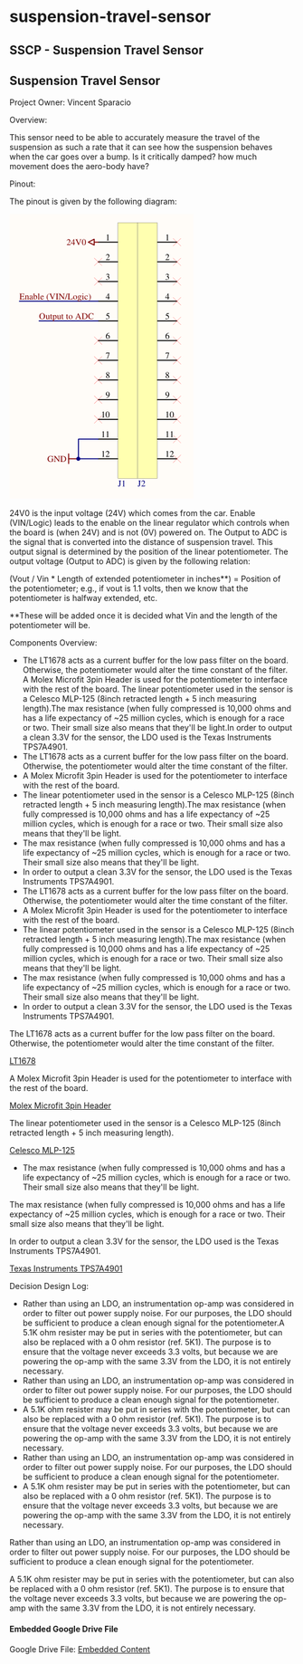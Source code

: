 # suspension-travel-sensor

## SSCP - Suspension Travel Sensor

## Suspension Travel Sensor

Project Owner: Vincent Sparacio

Overview:

This sensor need to be able to accurately measure the travel of the suspension as such a rate that it can see how the suspension behaves when the car goes over a bump. Is it critically damped? how much movement does the aero-body have?

Pinout:

The pinout is given by the following diagram:

![](../../../../../assets/image_9cec04d649.png)

24V0 is the input voltage (24V) which comes from the car. Enable (VIN/Logic) leads to the enable on the linear regulator which controls when the board is (when 24V) and is not (0V) powered on. The Output to ADC is the signal that is converted into the distance of suspension travel. This output signal is determined by the position of the linear potentiometer. The output voltage (Output to ADC) is given by the following relation:

(Vout / Vin \* Length of extended potentiometer in inches\*\*) = Position of the potentiometer; e.g., if vout is 1.1 volts, then we know that the potentiometer is halfway extended, etc.

\*\*These will be added once it is decided what Vin and the length of the potentiometer will be.

Components Overview:

* The LT1678 acts as a current buffer for the low pass filter on the board. Otherwise, the potentiometer would alter the time constant of the filter. A Molex Microfit 3pin Header is used for the potentiometer to interface with the rest of the board. The linear potentiometer used in the sensor is a Celesco MLP-125 (8inch retracted length + 5 inch measuring length).The max resistance (when fully compressed is 10,000 ohms and has a life expectancy of \~25 million cycles, which is enough for a race or two. Their small size also means that they'll be light.In order to output a clean 3.3V for the sensor, the LDO used is the Texas Instruments TPS7A4901.
* The LT1678 acts as a current buffer for the low pass filter on the board. Otherwise, the potentiometer would alter the time constant of the filter.&#x20;
* A Molex Microfit 3pin Header is used for the potentiometer to interface with the rest of the board.&#x20;
* The linear potentiometer used in the sensor is a Celesco MLP-125 (8inch retracted length + 5 inch measuring length).The max resistance (when fully compressed is 10,000 ohms and has a life expectancy of \~25 million cycles, which is enough for a race or two. Their small size also means that they'll be light.
* The max resistance (when fully compressed is 10,000 ohms and has a life expectancy of \~25 million cycles, which is enough for a race or two. Their small size also means that they'll be light.
* In order to output a clean 3.3V for the sensor, the LDO used is the Texas Instruments TPS7A4901.
* The LT1678 acts as a current buffer for the low pass filter on the board. Otherwise, the potentiometer would alter the time constant of the filter.&#x20;
* A Molex Microfit 3pin Header is used for the potentiometer to interface with the rest of the board.&#x20;
* The linear potentiometer used in the sensor is a Celesco MLP-125 (8inch retracted length + 5 inch measuring length).The max resistance (when fully compressed is 10,000 ohms and has a life expectancy of \~25 million cycles, which is enough for a race or two. Their small size also means that they'll be light.
* The max resistance (when fully compressed is 10,000 ohms and has a life expectancy of \~25 million cycles, which is enough for a race or two. Their small size also means that they'll be light.
* In order to output a clean 3.3V for the sensor, the LDO used is the Texas Instruments TPS7A4901.

The LT1678 acts as a current buffer for the low pass filter on the board. Otherwise, the potentiometer would alter the time constant of the filter.&#x20;

[LT1678](http://cds.linear.com/docs/Datasheet/16789fs.pdf)

A Molex Microfit 3pin Header is used for the potentiometer to interface with the rest of the board.&#x20;

[Molex Microfit 3pin Header](http://datasheet.octopart.com/43650-0316-Molex-datasheet-35451.pdf)

The linear potentiometer used in the sensor is a Celesco MLP-125 (8inch retracted length + 5 inch measuring length).

[Celesco MLP-125](http://www.celesco.com/_datasheets/mlp.pdf)

* The max resistance (when fully compressed is 10,000 ohms and has a life expectancy of \~25 million cycles, which is enough for a race or two. Their small size also means that they'll be light.

The max resistance (when fully compressed is 10,000 ohms and has a life expectancy of \~25 million cycles, which is enough for a race or two. Their small size also means that they'll be light.

In order to output a clean 3.3V for the sensor, the LDO used is the Texas Instruments TPS7A4901.

[Texas Instruments TPS7A4901](http://www.ti.com/lit/ds/symlink/tps7a4901.pdf)

Decision Design Log:

* Rather than using an LDO, an instrumentation op-amp was considered in order to filter out power supply noise. For our purposes, the LDO should be sufficient to produce a clean enough signal for the potentiometer.A 5.1K ohm resister may be put in series with the potentiometer, but can also be replaced with a 0 ohm resistor (ref. 5K1). The purpose is to ensure that the voltage never exceeds 3.3 volts, but because we are powering the op-amp with the same 3.3V from the LDO, it is not entirely necessary.
* Rather than using an LDO, an instrumentation op-amp was considered in order to filter out power supply noise. For our purposes, the LDO should be sufficient to produce a clean enough signal for the potentiometer.
* A 5.1K ohm resister may be put in series with the potentiometer, but can also be replaced with a 0 ohm resistor (ref. 5K1). The purpose is to ensure that the voltage never exceeds 3.3 volts, but because we are powering the op-amp with the same 3.3V from the LDO, it is not entirely necessary.
* Rather than using an LDO, an instrumentation op-amp was considered in order to filter out power supply noise. For our purposes, the LDO should be sufficient to produce a clean enough signal for the potentiometer.
* A 5.1K ohm resister may be put in series with the potentiometer, but can also be replaced with a 0 ohm resistor (ref. 5K1). The purpose is to ensure that the voltage never exceeds 3.3 volts, but because we are powering the op-amp with the same 3.3V from the LDO, it is not entirely necessary.

Rather than using an LDO, an instrumentation op-amp was considered in order to filter out power supply noise. For our purposes, the LDO should be sufficient to produce a clean enough signal for the potentiometer.

A 5.1K ohm resister may be put in series with the potentiometer, but can also be replaced with a 0 ohm resistor (ref. 5K1). The purpose is to ensure that the voltage never exceeds 3.3 volts, but because we are powering the op-amp with the same 3.3V from the LDO, it is not entirely necessary.

#### Embedded Google Drive File

Google Drive File: [Embedded Content](https://drive.google.com/embeddedfolderview?id=1uEAFOUGDFxI2vcXMpNKxwzsCZjQIJ6gS#list)
